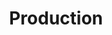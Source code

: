 ---
title: Production
path: xp.communications
order: 1
type: Overseer
userID: a2VsdmluQGZsYXRsYW5kZ3JvdXAub3Jn
rprs: false
---